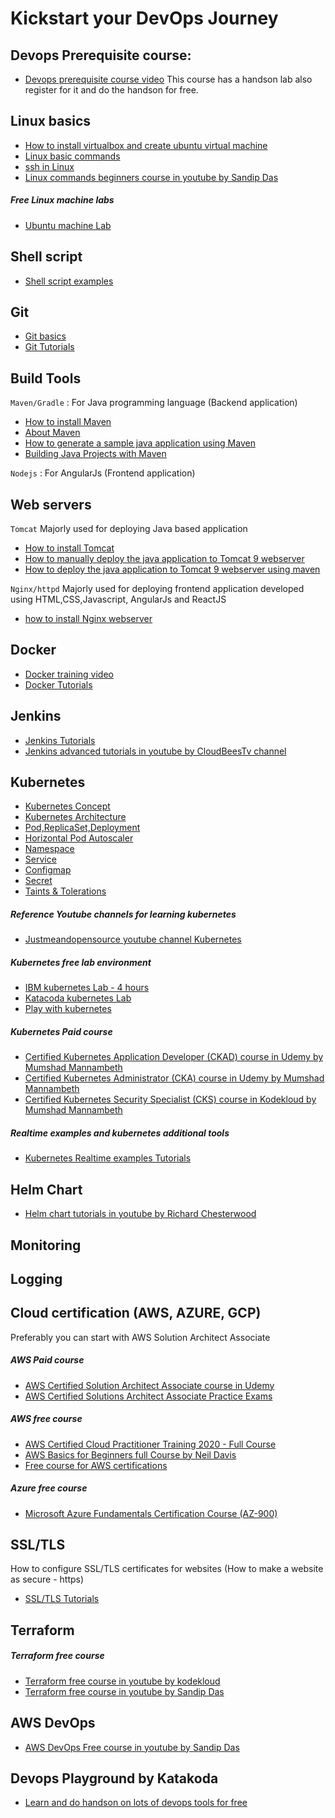 # Kickstart your DevOps Journey

## Devops Prerequisite course:
* [Devops prerequisite course video](https://www.youtube.com/watch?v=Wvf0mBNGjXY) This course has a handson lab also register for it and do the handson for free.

## Linux basics
* [How to install virtualbox and create ubuntu virtual machine](/content/linux/virtualbox)
* [Linux basic commands](https://hackr.io/blog/basic-linux-commands)
* [ssh in Linux](https://linuxize.com/post/ssh-command-in-linux/)
* [Linux commands beginners course in youtube by Sandip Das](https://www.youtube.com/watch?v=-7SokSJb9GY&list=PL7kXAf0BmEqtjvIZQOdXY6ZmcvAEYc4yh&index=7)

##### Free Linux machine labs
* [Ubuntu machine Lab](https://www.katacoda.com/courses/ubuntu/playground)

## Shell script
* [Shell script examples](https://github.com/vigneshsweekaran/shellscript)

## Git
* [Git basics](https://www.youtube.com/watch?v=Lr7sYCrhxE0&list=RDCMUCSWj8mqQCcrcBlXPi4ThRDQ&index=18)
* [Git Tutorials](/nav/git.html)

## Build Tools
`Maven/Gradle` : For Java programming language (Backend application)
* [How to install Maven](/content/maven/tutorials/01-installation)
* [About Maven](https://www.youtube.com/watch?v=x8sMN4tossY)
* [How to generate a sample java application using Maven](/content/maven/tutorials/02-generate-a-sample-java-application-using-maven)
* [Building Java Projects with Maven](https://spring.io/guides/gs/maven/#initial)

`Nodejs` : For AngularJs (Frontend application)

## Web servers
`Tomcat` Majorly used for deploying Java based application
* [How to install Tomcat](https://vigneshsweekaran.github.io/content/tomcat/tutorials/installation)
* [How to manually deploy the java application to Tomcat 9 webserver](https://vigneshsweekaran.github.io/content/tomcat/tutorials/how-to-manually-deploy-java-application-to-tomcat)
* [How to deploy the java application to Tomcat 9 webserver using maven](https://vigneshsweekaran.github.io/content/tomcat/tutorials/how-to-deploy-java-application-to-tomcat-using-maven)

`Nginx/httpd` Majorly used for deploying frontend application developed using HTML,CSS,Javascript, AngularJs and ReactJS
* [how to install Nginx webserver](https://devopspilot.com/content/nginx/tutorials/01-how-to-install-nginx)

## Docker
* [Docker training video](https://www.youtube.com/watch?v=zJ6WbK9zFpI&t=5722s) 
* [Docker Tutorials](https://devopspilot.com/nav/docker.html)

## Jenkins
* [Jenkins Tutorials](https://devopspilot.com/nav/jenkins.html)
* [Jenkins advanced tutorials in youtube by CloudBeesTv channel](https://www.youtube.com/watch?v=fj_TD9pufFM&list=PLvBBnHmZuNQJeznYL2F-MpZYBUeLIXYEe)

## Kubernetes
* [Kubernetes Concept](https://www.youtube.com/watch?v=QJ4fODH6DXI&list=RDCMUCSWj8mqQCcrcBlXPi4ThRDQ&index=3)
* [Kubernetes Architecture](https://www.youtube.com/watch?v=8C_SCDbUJTg)
* [Pod,ReplicaSet,Deployment](https://www.youtube.com/watch?v=deFfAUZpoxs&list=PL34sAs7_26wP009Cl03TZbtRFZ2DMJovl&index=2)
* [Horizontal Pod Autoscaler](https://www.youtube.com/watch?v=3BnrXapY7zo)
* [Namespace](https://www.youtube.com/watch?v=j_UUnlVC2Ss&list=RDCMUCSWj8mqQCcrcBlXPi4ThRDQ&index=6)
* [Service](https://www.youtube.com/watch?v=5lzUpDtmWgM&list=RDCMUCSWj8mqQCcrcBlXPi4ThRDQ&index=4)
* [Configmap](https://www.youtube.com/watch?v=upmLONFGNBs)
* [Secret](https://www.youtube.com/watch?v=ch9YlQZ4xTc&t=361s)
* [Taints & Tolerations](https://www.youtube.com/watch?v=mo2UrkjA7FE&list=RDCMUCSWj8mqQCcrcBlXPi4ThRDQ&index=9)

##### Reference Youtube channels for learning kubernetes
* [Justmeandopensource youtube channel Kubernetes](https://www.youtube.com/c/wenkatn-justmeandopensource/playlists)

##### Kubernetes free lab environment
* [IBM kubernetes Lab - 4 hours](https://www.ibm.com/cloud/kubernetes-service/kubernetes-tutorials)
* [Katacoda kubernetes Lab](https://www.katacoda.com/learn)
* [Play with kubernetes](https://labs.play-with-k8s.com/)

##### Kubernetes Paid course
* [Certified Kubernetes Application Developer (CKAD) course in Udemy by Mumshad Mannambeth](https://www.udemy.com/course/certified-kubernetes-application-developer/)
* [Certified Kubernetes Administrator (CKA) course in Udemy by Mumshad Mannambeth](https://www.udemy.com/course/certified-kubernetes-administrator-with-practice-tests/)
* [Certified Kubernetes Security Specialist (CKS) course in Kodekloud by Mumshad Mannambeth](https://kodekloud.com/courses/certified-kubernetes-security-specialist-cks/)

##### Realtime examples and kubernetes additional tools
* [Kubernetes Realtime examples Tutorials](https://devopspilot.com/nav/kubernetes.html)

## Helm Chart
* [Helm chart tutorials in youtube by Richard Chesterwood](https://www.youtube.com/playlist?list=PLSwo-wAGP1b8svO5fbAr7ko2Buz6GuH1g)

## Monitoring

## Logging

## Cloud certification (AWS, AZURE, GCP)
Preferably you can start with AWS Solution Architect Associate

##### AWS Paid course
* [AWS Certified Solution Architect Associate course in Udemy](https://www.udemy.com/course/aws-certified-solutions-architect-associate-saa-c02/)
* [AWS Certified Solutions Architect Associate Practice Exams](https://www.udemy.com/course/aws-certified-solutions-architect-associate-amazon-practice-exams-saa-c02/)

##### AWS free course
* [AWS Certified Cloud Practitioner Training 2020 - Full Course](https://www.youtube.com/watch?v=3hLmDS179YE)
* [AWS Basics for Beginners full Course by Neil Davis](https://www.youtube.com/watch?v=ulprqHHWlng)
* [Free course for AWS certifications](https://www.youtube.com/c/Freecodecamp/search?query=aws)

##### Azure free course
* [Microsoft Azure Fundamentals Certification Course (AZ-900)](https://www.youtube.com/watch?v=NKEFWyqJ5XA)

## SSL/TLS
How to configure SSL/TLS certificates for websites (How to make a website as secure - https)
* [SSL/TLS Tutorials](https://devopspilot.com/nav/ssl-tls.html)

## Terraform

##### Terraform free course
* [Terraform free course in youtube by kodekloud](https://www.youtube.com/watch?v=YcJ9IeukJL8&t=1s)
* [Terraform free course in youtube by Sandip Das](https://learn.sandipdas.in/2021/07/26/terraform-full-course-for-beginners-hashicorp-terraform-associate-certification-exam-prep-course/)

## AWS DevOps
* [AWS DevOps Free course in youtube by Sandip Das](https://www.youtube.com/playlist?list=PL7kXAf0BmEqura2P3brCGE4pIfeSh-kgw)

## Devops Playground by Katakoda
* [Learn and do handson on lots of devops tools for free](https://www.katacoda.com/learn)
